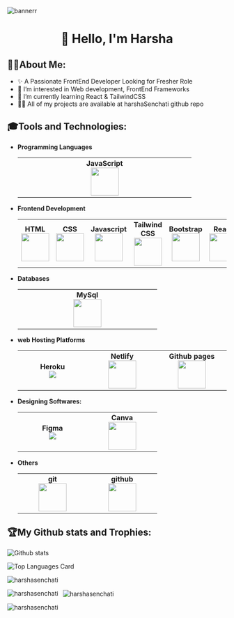 ![bannerr](https://user-images.githubusercontent.com/95478989/198955082-6e78ebb5-e1e4-49f9-8d32-6e5af3984dcd.gif)
<!-- Header start -->

<h1 align="center">👋 Hello, I'm Harsha</h1>

<!-- Header end -->

  

<!-- GitHub About me section start -->
 ## 👨‍💻About Me:
- ✨ A Passionate FrontEnd Developer Looking for Fresher Role
- 🚀 I’m interested in Web development, FrontEnd Frameworks 
- 🌱 I’m currently learning React & TailwindCSS  
- 👨‍💻 All of my projects are available at harshaSenchati github repo
<!-- GitHub About me section end -->


<!-- GitHub Skills start -->
## 🎓Tools and Technologies:
- **Programming Languages**
	<center>
		<table>
			<tbody>
				<tr>
					<td width="25%" align="center">
						<span><strong>JavaScript</strong></span><br/>
						<img height="64px" width="64px" src="https://cdn.svgporn.com/logos/java.svg">
					</td>
				</tr>
			</tbody>
		</table>
	</center>
- **Frontend Development**
	<center>
		<table>
			<tbody>
				<tr>
					<td align="center">
						<span><strong>HTML</strong></span><br/>
						<img height="64px" width="64px" src="https://cdn.svgporn.com/logos/html-5.svg">
					</td>
					<td align="center">
						<span><strong>CSS</strong></span><br/>
						<img height="64px" width="64px" src="https://cdn.svgporn.com/logos/css-3.svg">
					</td>
					<td align="center">
						<span><strong>Javascript</strong></span><br/>
						<img height="64px" width="64px" src="https://cdn.svgporn.com/logos/javascript.svg">
					</td>
		   	<td align="center">
       <span><strong>Tailwind CSS</strong></span><br/>
     <img height="64px" width="64px" src="https://www.vectorlogo.zone/logos/tailwindcss/tailwindcss-icon.svg">
      </td>
					<td align="center">
						<span><strong>Bootstrap</strong></span><br/>
						<img height="64px" width="64px" src="https://cdn.svgporn.com/logos/bootstrap.svg">
					</td>
					<td align="center">
						<span><strong>React</strong></span><br/>
						<img height="64px" width="64px" src="https://cdn.svgporn.com/logos/react.svg">
					</td>
				</tr>
			</tbody>
		</table>
	</center>
- **Databases**
	<center>
		<table>
			<tbody>
				<tr>
					<td width="25%" align="center">
						<span><strong>MySql</strong></span><br/>
						<img height="64px" width="64px" src="https://www.vectorlogo.zone/logos/mysql/mysql-horizontal.svg">
					</td>
				</tr>
			</tbody>
		</table>
	</center>
- **web Hosting Platforms**
	<center>
		<table>
			<tbody>
				<tr>
					<td width="25%" align="center">
						<span><strong>Heroku</strong></span><br/>
						<img src="https://www.vectorlogo.zone/logos/heroku/heroku-icon.svg">
					</td>
					<td width="25%" align="center">
						<span><strong>Netlify</strong></span><br/>
						<img height="64px" width="64px" src="https://www.vectorlogo.zone/logos/netlify/netlify-icon.svg">
					</td>
     
     <td width="25%" align="center">
						<span><strong>Github pages</strong></span><br/>
						<img height="64px" width="64px" src="https://www.vectorlogo.zone/logos/github/github-icon.svg">
					</td>
				</tr>
			</tbody>
		</table>
	</center>

- **Designing Softwares:**
	<center>
		<table>
			<tbody>
				<tr>
					<td width="25%" align="center">
						<span><strong>Figma</strong></span><br/>
						<img src="https://www.vectorlogo.zone/logos/figma/figma-icon.svg">
					</td>
					<td width="25%" align="center">
						<span><strong>Canva</strong></span><br/>
						<img height="64px" width="64px" src="https://www.vectorlogo.zone/logos/canva/canva-icon.svg">
					</td>
					</tr>
			</tbody>
		</table>
	</center>

- **Others**
	<center>
		<table>
			<tbody>
				<tr>
          <td width="25%" align="center">
						<span><strong>git</strong></span><br/>
						<img height="64px" width="64px" src="https://www.vectorlogo.zone/logos/git-scm/git-scm-icon.svg">
					</td>
     <td width="25%" align="center">
						<span><strong>github</strong></span><br/>
						<img height="64px" width="64px" src="https://www.vectorlogo.zone/logos/github/github-tile.svg">
					</td>
        </tr>
			</tbody>
		</table>
	</center>
<!-- GitHub Skills end -->
<!-- GitHub Activity start -->
## 🏆My Github stats and Trophies:

![Github stats](https://github-readme-stats.vercel.app/api?username=harshasenchati&theme=solarized-dark&show_icons=true&count_private=true)

![Top Languages Card](https://github-readme-stats.vercel.app/api/top-langs/?username=harshasenchati&theme=solarized-dark)

<div align="left">
<p><img align="center" src="https://github-readme-streak-stats.herokuapp.com/?user=harshasenchati&theme=solarized-dark" alt="harshasenchati" /></p>
</div>

<p>
  <img align="left" src="https://github-readme-stats.vercel.app/api/top-langs?username=harshasenchati&show_icons=true&locale=en&layout=compact&theme=solarized-dark" alt="harshasenchati" />
</p>

<p>&nbsp;
  <img align="center" src="https://github-readme-stats.vercel.app/api?username=harshasenchati&show_icons=true&locale=en&theme=solarized-dark" alt="harshasenchati" />
</p>

<p>
  <img align="center" src="https://github-readme-streak-stats.herokuapp.com/?user=harshasenchati&theme=solarized-dark" alt="harshasenchati" />
</p>

